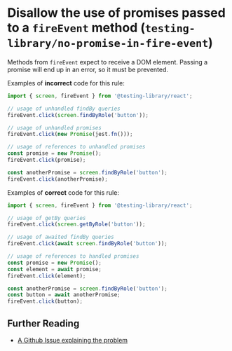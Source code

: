 # Disallow the use of promises passed to a `fireEvent` method (`testing-library/no-promise-in-fire-event`)

Methods from `fireEvent` expect to receive a DOM element. Passing a promise will end up in an error, so it must be prevented.

Examples of **incorrect** code for this rule:

```js
import { screen, fireEvent } from '@testing-library/react';

// usage of unhandled findBy queries
fireEvent.click(screen.findByRole('button'));

// usage of unhandled promises
fireEvent.click(new Promise(jest.fn()));

// usage of references to unhandled promises
const promise = new Promise();
fireEvent.click(promise);

const anotherPromise = screen.findByRole('button');
fireEvent.click(anotherPromise);
```

Examples of **correct** code for this rule:

```js
import { screen, fireEvent } from '@testing-library/react';

// usage of getBy queries
fireEvent.click(screen.getByRole('button'));

// usage of awaited findBy queries
fireEvent.click(await screen.findByRole('button'));

// usage of references to handled promises
const promise = new Promise();
const element = await promise;
fireEvent.click(element);

const anotherPromise = screen.findByRole('button');
const button = await anotherPromise;
fireEvent.click(button);
```

## Further Reading

- [A Github Issue explaining the problem](https://github.com/testing-library/dom-testing-library/issues/609)
